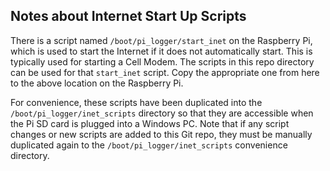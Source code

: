 ## Notes about Internet Start Up Scripts

There is a script named `/boot/pi_logger/start_inet` on the Raspberry Pi,
which is used to start the Internet if it does not automatically start.
This is typically used for starting a Cell Modem.  The scripts in this repo
directory can be used for that `start_inet` script.  Copy the appropriate
one from here to the above location on the Raspberry Pi.

For convenience, these scripts have been duplicated into the
`/boot/pi_logger/inet_scripts` directory so that they are accessible
when the Pi SD card is plugged into a Windows PC.  Note that if any
script changes or new scripts are added to this Git repo, they must
be manually duplicated again to the `/boot/pi_logger/inet_scripts`
convenience directory.
